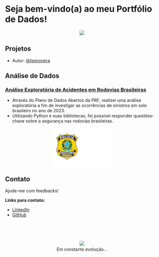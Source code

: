 # Seja bem-vindo(a) ao meu Portfólio de Dados!
<p align="center">
<img src="https://www.kolabtree.com/blog/wp-content/uploads/2015/07/Big-data-image.png" width=70%></br>
</p>

## Projetos
* Autor: <a href="https://linkedin.com/in/lipmoreira">@lipmoreira</a>
## **Análise de Dados**

### [**Análise Exploratória de Acidentes em Rodovias Brasileiras**](https://github.com/lipmoreira/EDA_PRF)
 - Através do Plano de Dados Abertos da PRF, realizei uma análise exploratória a fim de investigar as ocorrências de sinistros em solo brasileiro no ano de 2023.
 - Utilizando Python e suas bibliotecas, foi possível responder questões-chave sobre a segurança nas rodovias brasileiras.
<p align="center">
  <img alt="PRF" width="40%" src="https://github.com/lipmoreira/EDA_PRF/blob/main/images/prf1.png">
</p>

## Contato
Ajude-me com feedbacks!  

**Links para contato:**
* [LinkedIn](https://www.linkedin.com/in/lipmoreira/)
* [GitHub](https://github.com/lipmoreira)

## ㅤ

<p align="center">
<img src="https://media1.tenor.com/m/x2yX-VXSPSoAAAAC/work-penguin.gif" width=10%></br>
Em constante evolução...
</p>

